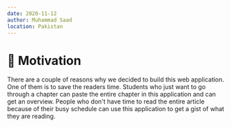 ```yaml
---
date: 2020-11-12
author: Muhammad Saad
location: Pakistan
---
```


# 🙌 Motivation

There are a couple of reasons why we decided to build this web application. One of them is to save the readers time. Students who just want to go through a chapter can paste the entire chapter in this application and can get an overview. People who don't have time to read the entire article because of their busy schedule can use this application to get a gist of what they are reading.
